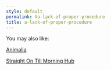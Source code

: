 ```yaml
---
style: default
permalink: Xa-lack-of-proper-procedure
title: a-lack-of-proper-procedure
---
```

You may also like:

[Animalia](http://scp-wiki.net/animalia)

[Straight On Till Morning Hub](http://scp-wiki.net/sotmhub)
